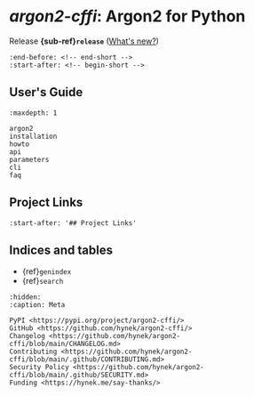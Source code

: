 # *argon2-cffi*: Argon2 for Python

Release **{sub-ref}`release`**  ([What's new?](https://github.com/hynek/argon2-cffi/blob/main/CHANGELOG.md))

```{include} ../README.md
:end-before: <!-- end-short -->
:start-after: <!-- begin-short -->
```


## User's Guide

```{toctree}
:maxdepth: 1

argon2
installation
howto
api
parameters
cli
faq
```


## Project Links

```{include} ../README.md
:start-after: '## Project Links'
```


## Indices and tables

- {ref}`genindex`
- {ref}`search`

```{toctree}
:hidden:
:caption: Meta

PyPI <https://pypi.org/project/argon2-cffi/>
GitHub <https://github.com/hynek/argon2-cffi/>
Changelog <https://github.com/hynek/argon2-cffi/blob/main/CHANGELOG.md>
Contributing <https://github.com/hynek/argon2-cffi/blob/main/.github/CONTRIBUTING.md>
Security Policy <https://github.com/hynek/argon2-cffi/blob/main/.github/SECURITY.md>
Funding <https://hynek.me/say-thanks/>
```
